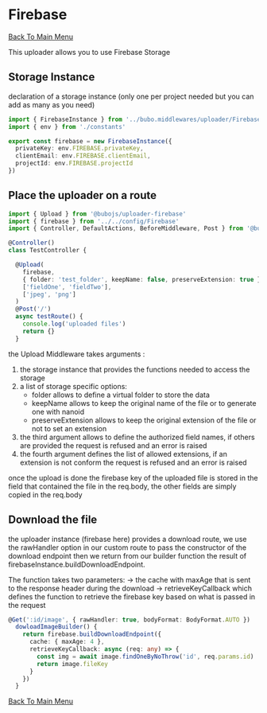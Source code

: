 # Firebase #

[Back To Main Menu](../../../README.md#files-managers)

This uploader allows you to use Firebase Storage

## Storage Instance ##

declaration of a storage instance (only one per project needed but you can add as many as you need)

```ts
import { FirebaseInstance } from '../bubo.middlewares/uploader/Firebase'
import { env } from './constants'

export const firebase = new FirebaseInstance({
  privateKey: env.FIREBASE.privateKey,
  clientEmail: env.FIREBASE.clientEmail,
  projectId: env.FIREBASE.projectId
})
```

## Place the uploader on a route ##

```ts
import { Upload } from '@bubojs/uploader-firebase'
import { firebase } from '../../config/Firebase'
import { Controller, DefaultActions, BeforeMiddleware, Post } from '@bubojs/api'

@Controller()
class TestController {

  @Upload(
    firebase,
    { folder: 'test_folder', keepName: false, preserveExtension: true },
    ['fieldOne', 'fieldTwo'],
    ['jpeg', 'png']
  )
  @Post('/')
  async testRoute() {
    console.log('uploaded files')
    return {}
  }

```

the Upload Middleware takes arguments :

1. the storage instance that provides the functions needed to access the storage
2. a list of storage specific options:
    - folder allows to define a virtual folder to store the data
    - keepName allows to keep the original name of the file or to generate one with nanoid
    - preserveExtension allows to keep the original extension of the file or not to set an extension
3. the third argument allows to define the authorized field names, if others are provided the request is refused and an error is raised
4. the fourth argument defines the list of allowed extensions, if an extension is not conform the request is refused and an error is raised

once the upload is done the firebase key of the uploaded file is stored in the field that contained the file in the req.body, the other fields are simply copied in the req.body

## Download the file ##

the uploader instance (firebase here) provides a download route, we use the rawHandler option in our custom route to pass the constructor of the download endpoint
then we return from our builder function the result of firebaseInstance.buildDownloadEndpoint.

The function takes two parameters:
-> the cache with maxAge that is sent to the response header during the download
-> retrieveKeyCallback which defines the function to retrieve the firebase key based on what is passed in the request

```ts
@Get(':id/image', { rawHandler: true, bodyFormat: BodyFormat.AUTO })
  dowloadImageBuilder() {
    return firebase.buildDownloadEndpoint({
      cache: { maxAge: 4 },
      retrieveKeyCallback: async (req: any) => {
        const img = await image.findOneByNoThrow('id', req.params.id)
        return image.fileKey
      }
    })
  }
```

[Back To Main Menu](../../../README.md#files-managers)
